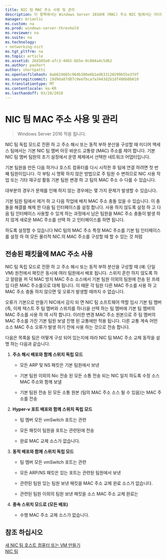 ```yaml
---
title: NIC 팀 MAC 주소 사용 및 관리
description: 이 항목에서는 Windows Server 2016에 (MAC) 주소 NIC 팀에서는 미디어 액세스 제어 하는 방법에 대 한 정보를 제공 합니다.
manager: brianlic
ms.custom: na
ms.prod: windows-server-threshold
ms.reviewer: na
ms.suite: na
ms.technology:
- networking-nict
ms.tgt_pltfrm: na
ms.topic: article
ms.assetid: 26d105e0-afc3-44b5-bb5e-0c884a4c5d62
ms.author: pashort
author: shortpatti
ms.openlocfilehash: 6ab624665c964b100e6b1ed633120299b55e37df
ms.sourcegitcommit: 19d9da87d87c9eefbca7a3443d2b1df486b0b010
ms.translationtype: MT
ms.contentlocale: ko-KR
ms.lasthandoff: 03/28/2018
---
```

# <a name="nic-teaming-mac-address-use-and-management"></a>NIC 팀 MAC 주소 사용 및 관리

>Windows Server 2016 적용 됩니다.

NIC 팀 독립 모드로 전환 하 고 주소 해시 또는 동적 부하 분산을 구성할 때 미디어 액세스 팀에서는 기본 NIC 팀 멤버 아웃 바운드 교통량 (MAC) 주소를 제어 합니다. 기본 NIC 팀 멤버 팀원의 초기 설정에서 운영 체제에서 선택한 네트워크 어댑터입니다.  
  
기본 팀원을 만든 다음 하거나 호스트 컴퓨터를 다시 시작한 후 팀에 연결 하려면 첫 번째 팀원이입니다. 각 부팅 시 명확 하지 않은 방법으로 주 팀원 수 변하므로 NIC 사용 작업 또는 기타 재구성 활동 기본 팀원 변경 하 고 팀의 MAC 주소 수 다를 수 있습니다.  
  
대부분의 경우가 문제를 인해 하지 않는 경우에는 몇 가지 문제가 발생할 수 있습니다.  
  
기본 팀원 팀에서 제거 하 고 다음 작업에 배치 MAC 주소 충돌 있을 수 있습니다. 이 충돌을 해결를 해제 한 다음 팀 인터페이스를 설정 합니다. 사용 하지 않도록 설정 하 고 다음 팀 인터페이스 사용할 수 있게 하는 과정에서 남은 팀원을 MAC 주소 충돌이 발생 하지 않게 새로운 MAC 주소를 선택 하 고 인터페이스를 하면 됩니다.  
  
하도록 설정할 수 있습니다 NIC 팀의 MAC 주소 특정 MAC 주소를 기본 팀 인터페이스를 설정 하 여 모든 물리적 NIC.의 MAC 주소를 구성할 때 할 수 있는 것 처럼  
  
## <a name="mac-address-use-on-transmitted-packets"></a>전송된 패킷을에 MAC 주소 사용  
NIC 팀 독립 모드로 전환 하 고 주소 해시 또는 동적 부하 분산을 구성할 때 (예: 단일 VM) 원천에서 패킷은 동시에 여러 팀원에서 배포 됩니다. 스위치 혼란 하지 않도록 하 고 알람을 퍼 덕 MAC 방지 MAC 주소 소스에서 기본 팀원 이외의 팀원에 전송 된 프레임 다른 MAC 주소를으로 대체 됩니다. 이 때문 각 팀원 다른 MAC 주소를 사용 하 고 MAC 주소 충돌 하지 않으면 및 오류가 발생할 때까지 수 없습니다.  
  
오류가 기본으로 만들기 NIC에서 감지 되 면 NIC 팀 소프트웨어 역할 임시 기본 팀 멤버 (즉, 이제 텍스트 주 팀 멤버와 스위치를 하나)을 선택 하는 팀 멤버에 기본 팀 멤버의 MAC 주소를 사용 하 여 시작 합니다.  이러한 변경 MAC 주소 원본으로 주 팀 멤버의 MAC 주소를 가진 기본 팀원 보낼 진행 된 교통에만 적용 됩니다. 다른 교통 계속 어떤 소스 MAC 주소 오류가 발생 하기 전에 사용 하는 것으로 전송 합니다.  
  
다음은 목록을 팀은 어떻게 구성 되어 있는지에 따라 NIC 팀 MAC 주소 교체 동작을 설명 하는 다음과 같습니다.  
  
1.  **주소 해시 배포와 함께 스위치 독립 모드**  
  
    -   모든 ARP 및 NS 패킷은 기본 팀원에서 보낸  
  
    -   기본 팀원 이외의 Nic 전송 된 모든 소통 전송 되는 NIC 일치 하도록 수정 소스 MAC 주소와 함께 보낼  
  
    -   기본 팀원 전송 된 모든 소통 원본 (팀의 MAC 주소 소스 될 수 있음)는 MAC 주소를 전송  
  
2.  **Hyper-v 포트 배포와 함께 스위치 독립 모드**  
  
    -   팀 멤버 모든 vmSwitch 포트는 관련  
  
    -   모든 패킷이 팀원을 포트는 관련된에 전송  
  
    -   완료 MAC 교체 소스가 없습니다.  
  
3.  **동적 배포와 함께 스위치 독립 모드**  
  
    -   팀 멤버 모든 vmSwitch 포트는 관련  
  
    -   모든 ARP/NS 패킷은 있는 포트는 관련된 팀원에서 보낸  
  
    -   관련된 팀원 있는 팀원 보낸 패킷을 MAC 주소 교체 완료 소스가 없습니다.  
  
    -   관련된 팀원 이외의 팀원 보낸 패킷을 소스 MAC 주소 교체 완료는  
  
4.  **종속 스위치 모드로 (모든 배포)**  
  
    -   수행 MAC 주소 교체 소스가 없습니다.  
  
## <a name="see-also"></a>참조 하십시오  
[새 NIC 팀 호스트 컴퓨터 또는 VM 만들기](Create-a-New-NIC-Team-on-a-Host-Computer-or-VM.md)  
[NIC 팀](NIC-Teaming.md)  
  



